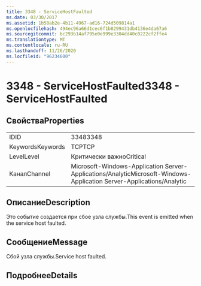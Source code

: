 ```yaml
---
title: 3348 - ServiceHostFaulted
ms.date: 03/30/2017
ms.assetid: 1b58ab2e-4b11-4967-ad16-724d509814a1
ms.openlocfilehash: 494ec96a66d1cec6f1b8299431db4136e4da67a6
ms.sourcegitcommit: bc293b14af795e0e999e3304dd40c0222cf2ffe4
ms.translationtype: MT
ms.contentlocale: ru-RU
ms.lasthandoff: 11/26/2020
ms.locfileid: "96234600"
---
```

# <a name="3348---servicehostfaulted"></a><span data-ttu-id="e1295-102">3348 - ServiceHostFaulted</span><span class="sxs-lookup"><span data-stu-id="e1295-102">3348 - ServiceHostFaulted</span></span>

## <a name="properties"></a><span data-ttu-id="e1295-103">Свойства</span><span class="sxs-lookup"><span data-stu-id="e1295-103">Properties</span></span>  
  
|||  
|-|-|  
|<span data-ttu-id="e1295-104">ID</span><span class="sxs-lookup"><span data-stu-id="e1295-104">ID</span></span>|<span data-ttu-id="e1295-105">3348</span><span class="sxs-lookup"><span data-stu-id="e1295-105">3348</span></span>|  
|<span data-ttu-id="e1295-106">Keywords</span><span class="sxs-lookup"><span data-stu-id="e1295-106">Keywords</span></span>|<span data-ttu-id="e1295-107">TCP</span><span class="sxs-lookup"><span data-stu-id="e1295-107">TCP</span></span>|  
|<span data-ttu-id="e1295-108">Level</span><span class="sxs-lookup"><span data-stu-id="e1295-108">Level</span></span>|<span data-ttu-id="e1295-109">Критически важно</span><span class="sxs-lookup"><span data-stu-id="e1295-109">Critical</span></span>|  
|<span data-ttu-id="e1295-110">Канал</span><span class="sxs-lookup"><span data-stu-id="e1295-110">Channel</span></span>|<span data-ttu-id="e1295-111">Microsoft-Windows-Application Server-Applications/Analytic</span><span class="sxs-lookup"><span data-stu-id="e1295-111">Microsoft-Windows-Application Server-Applications/Analytic</span></span>|  
  
## <a name="description"></a><span data-ttu-id="e1295-112">Описание</span><span class="sxs-lookup"><span data-stu-id="e1295-112">Description</span></span>  

 <span data-ttu-id="e1295-113">Это событие создается при сбое узла службы.</span><span class="sxs-lookup"><span data-stu-id="e1295-113">This event is emitted when the service host faulted.</span></span>  
  
## <a name="message"></a><span data-ttu-id="e1295-114">Сообщение</span><span class="sxs-lookup"><span data-stu-id="e1295-114">Message</span></span>  

 <span data-ttu-id="e1295-115">Сбой узла службы.</span><span class="sxs-lookup"><span data-stu-id="e1295-115">Service host faulted.</span></span>  
  
## <a name="details"></a><span data-ttu-id="e1295-116">Подробнее</span><span class="sxs-lookup"><span data-stu-id="e1295-116">Details</span></span>
